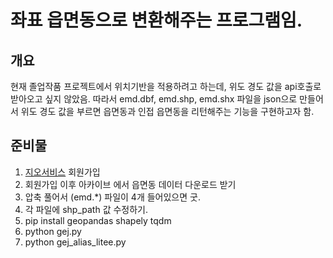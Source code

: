 # 좌표 읍면동으로 변환해주는 프로그램임.
## 개요
현재 졸업작품 프로젝트에서 위치기반을 적용하려고 하는데, 위도 경도 값을 api호출로 받아오고 싶지 않았음.
따라서 emd.dbf, emd.shp, emd.shx 파일을 
json으로 만들어서 위도 경도 값을 부르면 읍면동과 인접 읍면동을 리턴해주는 기능을 구현하고자 함.

## 준비물
1. [지오서비스](https://www.geoservice.co.kr/) 회원가입
2. 회원가입 이후 아카이브 에서 읍면동 데이터 다운로드 받기 
3. 압축 풀어서 (emd.*) 파일이 4개 들어있으면 굿.
4. 각 파일에 shp_path 값 수정하기.
5. pip install geopandas shapely tqdm
6. python gej.py
7. python gej_alias_litee.py